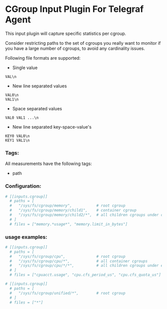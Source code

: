 # CGroup Input Plugin For Telegraf Agent

This input plugin will capture specific statistics per cgroup.

Consider restricting paths to the set of cgroups you really
want to monitor if you have a large number of cgroups, to avoid
any cardinality issues.

Following file formats are supported:

* Single value

```
VAL\n
```

* New line separated values

```
VAL0\n
VAL1\n
```

* Space separated values

```
VAL0 VAL1 ...\n
```

* New line separated key-space-value's

```
KEY0 VAL0\n
KEY1 VAL1\n
```


### Tags:

All measurements have the following tags:
  - path


### Configuration:

```toml
# [[inputs.cgroup]]
  # paths = [
  #   "/sys/fs/cgroup/memory",           # root cgroup
  #   "/sys/fs/cgroup/memory/child1",    # container cgroup
  #   "/sys/fs/cgroup/memory/child2/*",  # all children cgroups under child2, but not child2 itself
  # ]
  # files = ["memory.*usage*", "memory.limit_in_bytes"]
```

### usage examples:

```toml
# [[inputs.cgroup]]
  # paths = [
  #   "/sys/fs/cgroup/cpu",              # root cgroup
  #   "/sys/fs/cgroup/cpu/*",            # all container cgroups
  #   "/sys/fs/cgroup/cpu/*/*",          # all children cgroups under each container cgroup
  # ]
  # files = ["cpuacct.usage", "cpu.cfs_period_us", "cpu.cfs_quota_us"]

# [[inputs.cgroup]]
  # paths = [
  #   "/sys/fs/cgroup/unified/*",        # root cgroup
  # ]
  # files = ["*"]
```
